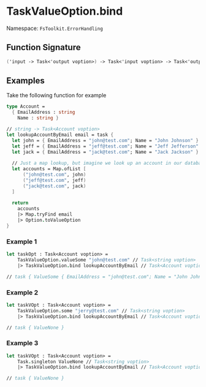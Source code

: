 # TaskValueOption.bind

Namespace: `FsToolkit.ErrorHandling`

## Function Signature

```fsharp
('input -> Task<'output voption>) -> Task<'input voption> -> Task<'output voption>
```

## Examples

Take the following function for example

```fsharp
type Account =
  { EmailAddress : string
    Name : string }

// string -> Task<Account voption>
let lookupAccountByEmail email = task {
  let john = { EmailAddress = "john@test.com"; Name = "John Johnson" }
  let jeff = { EmailAddress = "jeff@test.com"; Name = "Jeff Jefferson" }
  let jack = { EmailAddress = "jack@test.com"; Name = "Jack Jackson" }
  
  // Just a map lookup, but imagine we look up an account in our database
  let accounts = Map.ofList [
      ("john@test.com", john)
      ("jeff@test.com", jeff)
      ("jack@test.com", jack)
  ]
  
  return 
    accounts
    |> Map.tryFind email
    |> Option.toValueOption
}
```

### Example 1

```fsharp
let taskOpt : Task<Account voption> =
    TaskValueOption.valueSome "john@test.com" // Task<string voption>
    |> TaskValueOption.bind lookupAccountByEmail // Task<Account voption>

// task { ValueSome { EmailAddress = "john@test.com"; Name = "John Johnson" } }
```

### Example 2

```fsharp
let taskVOpt : Task<Account voption> =
    TaskValueOption.some "jerry@test.com" // Task<string voption>
    |> TaskValueOption.bind lookupAccountByEmail // Task<Account voption>

// task { ValueNone }
```

### Example 3

```fsharp
let taskVOpt : Task<Account voption> =
    Task.singleton ValueNone // Task<string voption>
    |> TaskValueOption.bind lookupAccountByEmail // Task<Account voption>

// task { ValueNone }
```
